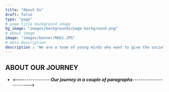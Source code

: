 ```yaml
---
title: "About Us"
draft: false
type: "page"
# page title background image
bg_image: "images/backgrounds/page-background.png"
# about image
image: "images/banner/Rbb1.JPG"
# meta description
description : "We are a team of young minds who want to give the society a meaningful service and take back some values from it. We are all striving towards our personal growth by helping each other out in the areas of improvisation and teaching one another new languages and culture. Our zeal towards learning has bought a new initiative of Infotainment which brings the speaker in us to light and enhancing knowledge of everybody in the club with ours."
---
```


## ABOUT OUR JOURNEY

- <----------------***Our journey in a couple of paragraphs***----------------------->  
